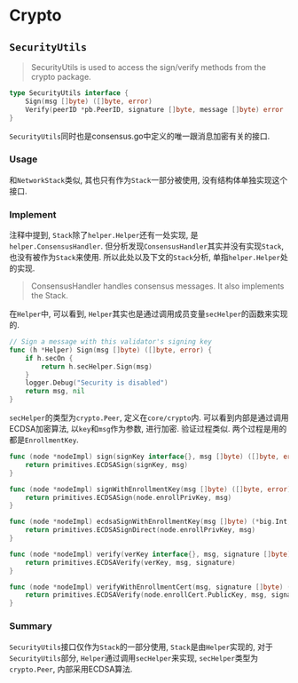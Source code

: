 # Crypto
## `SecurityUtils`
> SecurityUtils is used to access the sign/verify methods from the crypto package.
```go
type SecurityUtils interface {
	Sign(msg []byte) ([]byte, error)
	Verify(peerID *pb.PeerID, signature []byte, message []byte) error
}
```
`SecurityUtils`同时也是consensus.go中定义的唯一跟消息加密有关的接口.

### Usage
和`NetworkStack`类似, 其也只有作为`Stack`一部分被使用, 没有结构体单独实现这个接口.

### Implement
注释中提到, `Stack`除了`helper.Helper`还有一处实现, 是`helper.ConsensusHandler`. 但分析发现`ConsensusHandler`其实并没有实现`Stack`, 也没有被作为`Stack`来使用. 所以此处以及下文的`Stack`分析, 单指`helper.Helper`处的实现.
> ConsensusHandler handles consensus messages. It also implements the Stack.

在`Helper`中, 可以看到, `Helper`其实也是通过调用成员变量`secHelper`的函数来实现的.
```go
// Sign a message with this validator's signing key
func (h *Helper) Sign(msg []byte) ([]byte, error) {
	if h.secOn {
		return h.secHelper.Sign(msg)
	}
	logger.Debug("Security is disabled")
	return msg, nil
}
```
`secHelper`的类型为`crypto.Peer`, 定义在`core/crypto`内. 可以看到内部是通过调用ECDSA加密算法, 以`key`和`msg`作为参数, 进行加密. 验证过程类似. 两个过程是用的都是`EnrollmentKey`.
```go
func (node *nodeImpl) sign(signKey interface{}, msg []byte) ([]byte, error) {
	return primitives.ECDSASign(signKey, msg)
}

func (node *nodeImpl) signWithEnrollmentKey(msg []byte) ([]byte, error) {
	return primitives.ECDSASign(node.enrollPrivKey, msg)
}

func (node *nodeImpl) ecdsaSignWithEnrollmentKey(msg []byte) (*big.Int, *big.Int, error) {
	return primitives.ECDSASignDirect(node.enrollPrivKey, msg)
}

func (node *nodeImpl) verify(verKey interface{}, msg, signature []byte) (bool, error) {
	return primitives.ECDSAVerify(verKey, msg, signature)
}

func (node *nodeImpl) verifyWithEnrollmentCert(msg, signature []byte) (bool, error) {
	return primitives.ECDSAVerify(node.enrollCert.PublicKey, msg, signature)
}
```

### Summary
`SecurityUtils`接口仅作为`Stack`的一部分使用, `Stack`是由`Helper`实现的, 对于`SecurityUtils`部分, `Helper`通过调用`secHelper`来实现, `secHelper`类型为`crypto.Peer`, 内部采用ECDSA算法.